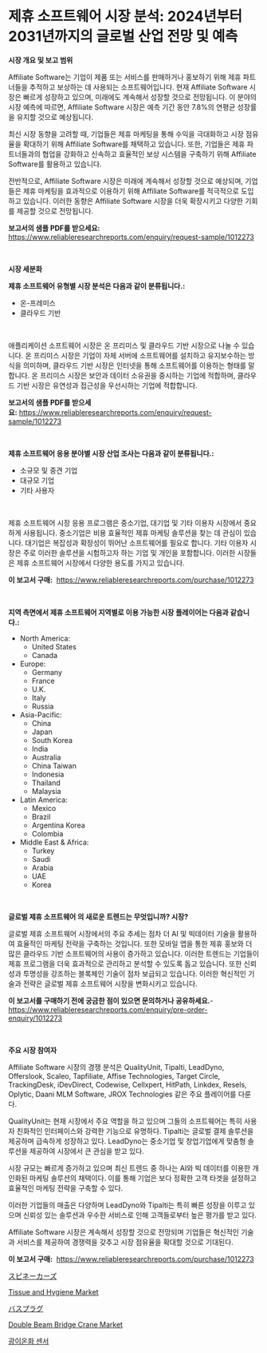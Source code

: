 <p><h1>제휴 소프트웨어 시장 분석: 2024년부터 2031년까지의 글로벌 산업 전망 및 예측</h1></p><p><strong>시장 개요 및 보고 범위</strong></p>
<p><p>Affiliate Software는 기업이 제품 또는 서비스를 판매하거나 홍보하기 위해 제휴 파트너들을 추적하고 보상하는 데 사용되는 소프트웨어입니다. 현재 Affiliate Software 시장은 빠르게 성장하고 있으며, 미래에도 계속해서 성장할 것으로 전망됩니다. 이 분야의 시장 예측에 따르면, Affiliate Software 시장은 예측 기간 동안 7.8%의 연평균 성장률을 유지할 것으로 예상됩니다.</p><p>최신 시장 동향을 고려할 때, 기업들은 제휴 마케팅을 통해 수익을 극대화하고 시장 점유율을 확대하기 위해 Affiliate Software를 채택하고 있습니다. 또한, 기업들은 제휴 파트너들과의 협업을 강화하고 신속하고 효율적인 보상 시스템을 구축하기 위해 Affiliate Software를 활용하고 있습니다.</p><p>전반적으로, Affiliate Software 시장은 미래에 계속해서 성장할 것으로 예상되며, 기업들은 제휴 마케팅을 효과적으로 이용하기 위해 Affiliate Software를 적극적으로 도입하고 있습니다. 이러한 동향은 Affiliate Software 시장을 더욱 확장시키고 다양한 기회를 제공할 것으로 전망됩니다.</p></p>
<p><strong>보고서의 샘플 PDF를 받으세요:</strong> <a href="https://www.reliableresearchreports.com/enquiry/request-sample/1012273">https://www.reliableresearchreports.com/enquiry/request-sample/1012273</a></p>
<p>&nbsp;</p>
<p><strong>시장 세분화</strong></p>
<p><strong>제휴 소프트웨어 유형별 시장 분석은 다음과 같이 분류됩니다.:</strong></p>
<p><ul><li>온-프레미스</li><li>클라우드 기반</li></ul></p>
<p>&nbsp;</p>
<p><p>애플리케이션 소프트웨어 시장은 온 프리미스 및 클라우드 기반 시장으로 나눌 수 있습니다. 온 프리미스 시장은 기업이 자체 서버에 소프트웨어를 설치하고 유지보수하는 방식을 의미하며, 클라우드 기반 시장은 인터넷을 통해 소프트웨어를 이용하는 형태를 말합니다. 온 프리미스 시장은 보안과 데이터 소유권을 중시하는 기업에 적합하며, 클라우드 기반 시장은 유연성과 접근성을 우선시하는 기업에 적합합니다.</p></p>
<p><strong>보고서의 샘플 PDF를 받으세요:</strong>&nbsp;<a href="https://www.reliableresearchreports.com/enquiry/request-sample/1012273">https://www.reliableresearchreports.com/enquiry/request-sample/1012273</a></p>
<p>&nbsp;</p>
<p><strong> 제휴 소프트웨어 응용 분야별 시장 산업 조사는 다음과 같이 분류됩니다.:</strong></p>
<p><ul><li>소규모 및 중견 기업</li><li>대규모 기업</li><li>기타 사용자</li></ul></p>
<p>&nbsp;</p>
<p><p>제휴 소프트웨어 시장 응용 프로그램은 중소기업, 대기업 및 기타 이용자 시장에서 중요하게 사용됩니다. 중소기업은 비용 효율적인 제휴 마케팅 솔루션을 찾는 데 관심이 있습니다. 대기업은 복잡성과 확장성이 뛰어난 소프트웨어를 필요로 합니다. 기타 이용자 시장은 주로 이러한 솔루션을 시험하고자 하는 기업 및 개인을 포함합니다. 이러한 시장들은 제휴 소프트웨어 시장에서 다양한 용도를 가지고 있습니다.</p></p>
<p><strong>이 보고서 구매:</strong>&nbsp; <a href="https://www.reliableresearchreports.com/purchase/1012273">https://www.reliableresearchreports.com/purchase/1012273</a></p>
<p>&nbsp;</p>
<p><strong>지역 측면에서 제휴 소프트웨어 지역별로 이용 가능한 시장 플레이어는 다음과 같습니다.:</strong></p>
<p><ul>
    <li>
        North America:
        <ul>
            <li>United States</li>
            <li>Canada</li>
        </ul>
    </li>
    <li>
        Europe:
        <ul>
            <li>Germany</li>
            <li>France</li>
            <li>U.K.</li>
            <li>Italy</li>
            <li>Russia</li>
        </ul>
    </li>
    <li>
        Asia-Pacific:
        <ul>
            <li>China</li>
            <li>Japan</li>
            <li>South Korea</li>
            <li>India</li>
            <li>Australia</li>
            <li>China Taiwan</li>
            <li>Indonesia</li>
            <li>Thailand</li>
            <li>Malaysia</li>
        </ul>
    </li>
    <li>
        Latin America:
        <ul>
            <li>Mexico</li>
            <li>Brazil</li>
            <li>Argentina Korea</li>
            <li>Colombia</li>
        </ul>
    </li>
    <li>
        Middle East & Africa:
        <ul>
            <li>Turkey</li>
            <li>Saudi</li>
            <li>Arabia</li>
            <li>UAE</li>
            <li>Korea</li>
        </ul>
    </li>
    </ul></p>
<p>&nbsp;</p>
<p><strong>글로벌 제휴 소프트웨어 의 새로운 트렌드는 무엇입니까? 시장?</strong></p>
<p><p>글로벌 제휴 소프트웨어 시장에서의 주요 추세는 점차 더 AI 및 빅데이터 기술을 활용하여 효율적인 마케팅 전략을 구축하는 것입니다. 또한 모바일 앱을 통한 제휴 홍보와 더 많은 클라우드 기반 소프트웨어의 사용이 증가하고 있습니다. 이러한 트렌드는 기업들이 제휴 프로그램을 더욱 효과적으로 관리하고 분석할 수 있도록 돕고 있습니다. 또한 신뢰성과 투명성을 강조하는 블록체인 기술이 점차 보급되고 있습니다. 이러한 혁신적인 기술과 전략은 글로벌 제휴 소프트웨어 시장을 변화시키고 있습니다.</p></p>
<p><strong>이 보고서를 구매하기 전에 궁금한 점이 있으면 문의하거나 공유하세요.</strong>- <a href="https://www.reliableresearchreports.com/enquiry/pre-order-enquiry/1012273">https://www.reliableresearchreports.com/enquiry/pre-order-enquiry/1012273</a></p>
<p>&nbsp;</p>
<p><strong>주요 시장 참여자</strong></p>
<p><p>Affiliate Software 시장의 경쟁 분석은 QualityUnit, Tipalti, LeadDyno, Offerslook, Scaleo, Tapfiliate, Affise Technologies, Target Circle, TrackingDesk, iDevDirect, Codewise, Cellxpert, HitPath, Linkdex, Resels, Oplytic, Daani MLM Software, JROX Technologies 같은 주요 플레이어를 다룬다. </p><p>QualityUnit는 현재 시장에서 주요 역할을 하고 있으며 그들의 소프트웨어는 특히 사용자 친화적인 인터페이스와 강력한 기능으로 유명하다. Tipalti는 글로벌 결제 솔루션을 제공하며 급속하게 성장하고 있다. LeadDyno는 중소기업 및 창업기업에게 맞춤형 솔루션을 제공하여 시장에서 큰 관심을 받고 있다. </p><p>시장 규모는 빠르게 증가하고 있으며 최신 트렌드 중 하나는 AI와 빅 데이터를 이용한 개인화된 마케팅 솔루션의 채택이다. 이를 통해 기업은 보다 정확한 고객 타겟을 설정하고 효율적인 마케팅 전략을 구축할 수 있다. </p><p>이러한 기업들의 매출은 다양하며 LeadDyno와 Tipalti는 특히 빠른 성장을 이루고 있으며 신뢰성 있는 솔루션과 우수한 서비스로 인해 고객들로부터 높은 평가를 받고 있다. </p><p>Affiliate Software 시장은 계속해서 성장할 것으로 전망되며 기업들은 혁신적인 기술과 서비스를 제공하여 경쟁력을 갖추고 시장 점유율을 확대할 것으로 기대된다.</p></p>
<p><strong>이 보고서 구매:</strong>&nbsp;&nbsp;<a href="https://www.reliableresearchreports.com/purchase/1012273">https://www.reliableresearchreports.com/purchase/1012273</a></p>
<p><p><a href="https://medium.com/@carlieshields/%E3%82%B9%E3%83%94%E3%83%B3%E3%83%8D%E3%82%A4%E3%82%AB%E3%83%BC%E3%81%AE%E5%B8%82%E5%A0%B4%E3%82%B7%E3%82%A7%E3%82%A2%E3%81%AE%E9%80%B2%E5%8C%96%E3%81%A8%E5%B8%82%E5%A0%B4%E6%88%90%E9%95%B7%E3%83%88%E3%83%AC%E3%83%B3%E3%83%89-2024%E5%B9%B4%E3%81%8B%E3%82%892031%E5%B9%B4%E3%81%BE%E3%81%A7-fdbc07e57504">スピネーカーズ</a></p><p><a href="https://github.com/gdfhhhj/Market-Research-Report-List-3/blob/main/tissue-and-hygiene-market.md">Tissue and Hygiene Market</a></p><p><a href="https://github.com/CloydAbbott2023/Market-Research-Report-List-1/blob/main/68746996886.md">バスプラグ</a></p><p><a href="https://view.publitas.com/reportprime-1/double-beam-bridge-crane-market-size-share-trends-analysis-report-by-material-by-type-by-end-user-by-region-and-segment-forecasts-2024-2031/">Double Beam Bridge Crane Market</a></p><p><a href="https://medium.com/@emmettsaynford43546/%EC%82%AC%EC%A7%84-%EC%9D%B4%EC%98%A8%ED%99%94-%EC%84%BC%EC%84%9C-%EC%8B%9C%EC%9E%A5-%EB%B6%84%EC%84%9D-cagr-%EC%8B%9C%EC%9E%A5-%EC%84%B8%EB%B6%84%ED%99%94-%EB%B0%8F-%EA%B8%80%EB%A1%9C%EB%B2%8C-%EC%82%B0%EC%97%85-%EA%B0%9C%EC%9A%94-af5a620b048a">광이온화 센서</a></p></p>
